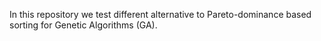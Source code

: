 In this repository we test different alternative to Pareto-dominance based sorting for Genetic Algorithms (GA). 